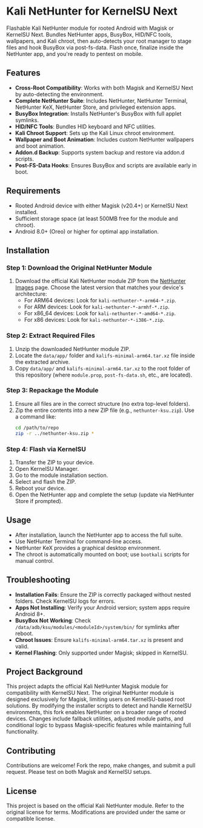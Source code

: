 # Kali NetHunter for KernelSU Next

Flashable Kali NetHunter module for rooted Android with Magisk or KernelSU Next. Bundles NetHunter apps, BusyBox, HID/NFC tools, wallpapers, and Kali chroot, then auto-detects your root manager to stage files and hook BusyBox via post-fs-data. Flash once, finalize inside the NetHunter app, and you're ready to pentest on mobile.

## Features

- **Cross-Root Compatibility**: Works with both Magisk and KernelSU Next by auto-detecting the environment.
- **Complete NetHunter Suite**: Includes NetHunter, NetHunter Terminal, NetHunter KeX, NetHunter Store, and privileged extension apps.
- **BusyBox Integration**: Installs NetHunter's BusyBox with full applet symlinks.
- **HID/NFC Tools**: Bundles HID keyboard and NFC utilities.
- **Kali Chroot Support**: Sets up the Kali Linux chroot environment.
- **Wallpaper and Boot Animation**: Includes custom NetHunter wallpapers and boot animation.
- **Addon.d Backup**: Supports system backup and restore via addon.d scripts.
- **Post-FS-Data Hooks**: Ensures BusyBox and scripts are available early in boot.

## Requirements

- Rooted Android device with either Magisk (v20.4+) or KernelSU Next installed.
- Sufficient storage space (at least 500MB free for the module and chroot).
- Android 8.0+ (Oreo) or higher for optimal app installation.

## Installation

### Step 1: Download the Original NetHunter Module

1. Download the official Kali NetHunter module ZIP from the [NetHunter Images](https://kali.download/nethunter-images/current/) page. Choose the latest version that matches your device's architecture:
    - For ARM64 devices: Look for `kali-nethunter-*-arm64-*.zip`.
    - For ARM devices: Look for `kali-nethunter-*-armhf-*.zip`.
    - For x86_64 devices: Look for `kali-nethunter-*-amd64-*.zip`.
    - For x86 devices: Look for `kali-nethunter-*-i386-*.zip`.

### Step 2: Extract Required Files

1. Unzip the downloaded NetHunter module ZIP.
2. Locate the `data/app/` folder and `kalifs-minimal-arm64.tar.xz` file inside the extracted archive.
3. Copy `data/app/` and `kalifs-minimal-arm64.tar.xz` to the root folder of this repository (where `module.prop`, `post-fs-data.sh`, etc., are located).

### Step 3: Repackage the Module

1. Ensure all files are in the correct structure (no extra top-level folders).
2. Zip the entire contents into a new ZIP file (e.g., `nethunter-ksu.zip`). Use a command like:
   ```bash
   cd /path/to/repo
   zip -r ../nethunter-ksu.zip *
   ```

### Step 4: Flash via KernelSU

1. Transfer the ZIP to your device.
2. Open KernelSU Manager.
3. Go to the module installation section.
4. Select and flash the ZIP.
5. Reboot your device.
6. Open the NetHunter app and complete the setup (update via NetHunter Store if prompted).

## Usage

- After installation, launch the NetHunter app to access the full suite.
- Use NetHunter Terminal for command-line access.
- NetHunter KeX provides a graphical desktop environment.
- The chroot is automatically mounted on boot; use `bootkali` scripts for manual control.

## Troubleshooting

- **Installation Fails**: Ensure the ZIP is correctly packaged without nested folders. Check KernelSU logs for errors.
- **Apps Not Installing**: Verify your Android version; system apps require Android 8+.
- **BusyBox Not Working**: Check `/data/adb/ksu/modules/<moduleId>/system/bin/` for symlinks after reboot.
- **Chroot Issues**: Ensure `kalifs-minimal-arm64.tar.xz` is present and valid.
- **Kernel Flashing**: Only supported under Magisk; skipped in KernelSU.

## Project Background

This project adapts the official Kali NetHunter Magisk module for compatibility with KernelSU Next. The original NetHunter module is designed exclusively for Magisk, limiting users on KernelSU-based root solutions. By modifying the installer scripts to detect and handle KernelSU environments, this fork enables NetHunter on a broader range of rooted devices. Changes include fallback utilities, adjusted module paths, and conditional logic to bypass Magisk-specific features while maintaining full functionality.

## Contributing

Contributions are welcome! Fork the repo, make changes, and submit a pull request. Please test on both Magisk and KernelSU setups.

## License

This project is based on the official Kali NetHunter module. Refer to the original license for terms. Modifications are provided under the same or compatible license.
